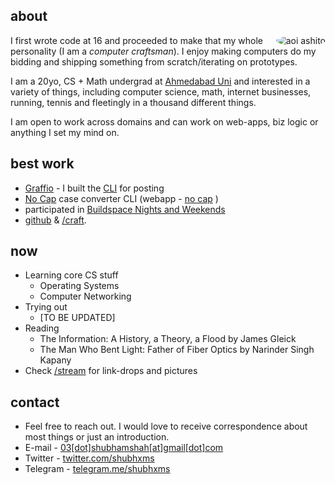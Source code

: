 
## about

<div style="float: right; max-width: 25%; max-height: 25%;">
<img src="/images/for_distinguished_patron.png" id="home-img" style="border-radius:50%;" alt="aoi ashito">
</div>

I first wrote code at 16 and proceeded to make that my whole personality (I am a _computer craftsman_). I enjoy making computers do my bidding and shipping something from scratch/iterating on prototypes.

I am a 20yo, CS + Math undergrad at [Ahmedabad Uni](https://ahduni.edu.in) and interested in a variety of things, including computer science, math, internet businesses, running, tennis and fleetingly in a thousand different things.

I am open to work across domains and can work on web-apps, biz logic or anything I set my mind on.



## best work
- [Graffio](https://graffio.xyz) - I built the [CLI](https://github.com/shubhxms/graffio) for posting
- [No Cap](https://gtihub.com/shubhxms/nocap) case converter CLI (webapp - [no cap](https://no-cap.netlify.app/) )
- participated in [Buildspace Nights and Weekends](https://buildspace.so/)
  <!-- S4, S3 and [S2](https://polygonscan.com/tx/0xb78eeb255a386d49f7d00859568370da52566184400727c4baa4fdf8c7dd6210). -->
- [github](https://github.com/shubhxms) & [/craft](/craft).

<!-- {{% sidenote %}} will update later {{% /sidenote %}} -->

## now
- Learning core CS stuff 
  - Operating Systems
  - Computer Networking
- Trying out
  - [TO BE UPDATED]
- Reading
  - The Information: A History, a Theory, a Flood by James Gleick
  - The Man Who Bent Light: Father of Fiber Optics by Narinder Singh Kapany
- Check [/stream](/stream) for link-drops and pictures

## contact

- Feel free to reach out. I would love to receive correspondence about most things or just an introduction.
- E-mail - [03[dot]shubhamshah[at]gmail[dot]com](mailto:03.shubhamshah@gmail.com)
- Twitter - [twitter.com/shubhxms](https://twitter.com/shubhxms)
- Telegram - [telegram.me/shubhxms](https://telegram.me/shubhxms)
